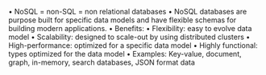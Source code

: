 • NoSQL = non-SQL = non relational databases
• NoSQL databases are purpose built for specific data models and have
flexible schemas for building modern applications.
• Benefits:
	• Flexibility: easy to evolve data model
	• Scalability: designed to scale-out by using distributed clusters
	• High-performance: optimized for a specific data model
	• Highly functional: types optimized for the data model
• Examples: Key-value, document, graph, in-memory, search databases, JSON format data
